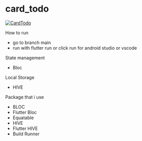 # card_todo

[![CardTodo](https://i.imgur.com/j59VrMi.png)](https://www.youtube.com/watch?v=zzlrJ9ulMkg)


How to run 
* go to branch main
* run with flutter run or click run for android studio or vscode

State management
* Bloc

Local Storage
* HIVE

Package that i use
* BLOC
* Flutter Bloc
* Equatable
* HIVE
* Flutter HIVE
* Build Runner
